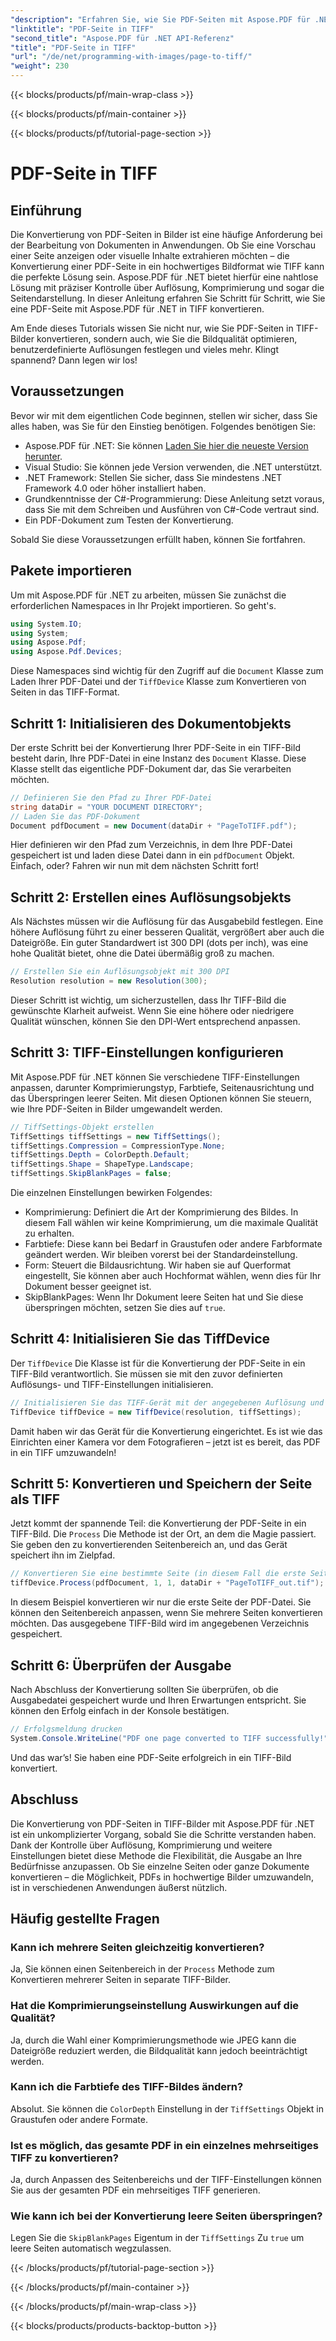```yaml
---
"description": "Erfahren Sie, wie Sie PDF-Seiten mit Aspose.PDF für .NET in hochwertige TIFF-Bilder konvertieren. Diese Schritt-für-Schritt-Anleitung behandelt Auflösung, Komprimierung und mehr."
"linktitle": "PDF-Seite in TIFF"
"second_title": "Aspose.PDF für .NET API-Referenz"
"title": "PDF-Seite in TIFF"
"url": "/de/net/programming-with-images/page-to-tiff/"
"weight": 230
---
```


{{< blocks/products/pf/main-wrap-class >}}

{{< blocks/products/pf/main-container >}}

{{< blocks/products/pf/tutorial-page-section >}}

# PDF-Seite in TIFF

## Einführung

Die Konvertierung von PDF-Seiten in Bilder ist eine häufige Anforderung bei der Bearbeitung von Dokumenten in Anwendungen. Ob Sie eine Vorschau einer Seite anzeigen oder visuelle Inhalte extrahieren möchten – die Konvertierung einer PDF-Seite in ein hochwertiges Bildformat wie TIFF kann die perfekte Lösung sein. Aspose.PDF für .NET bietet hierfür eine nahtlose Lösung mit präziser Kontrolle über Auflösung, Komprimierung und sogar die Seitendarstellung. In dieser Anleitung erfahren Sie Schritt für Schritt, wie Sie eine PDF-Seite mit Aspose.PDF für .NET in TIFF konvertieren.

Am Ende dieses Tutorials wissen Sie nicht nur, wie Sie PDF-Seiten in TIFF-Bilder konvertieren, sondern auch, wie Sie die Bildqualität optimieren, benutzerdefinierte Auflösungen festlegen und vieles mehr. Klingt spannend? Dann legen wir los!

## Voraussetzungen

Bevor wir mit dem eigentlichen Code beginnen, stellen wir sicher, dass Sie alles haben, was Sie für den Einstieg benötigen. Folgendes benötigen Sie:

- Aspose.PDF für .NET: Sie können [Laden Sie hier die neueste Version herunter](https://releases.aspose.com/pdf/net/).
- Visual Studio: Sie können jede Version verwenden, die .NET unterstützt.
- .NET Framework: Stellen Sie sicher, dass Sie mindestens .NET Framework 4.0 oder höher installiert haben.
- Grundkenntnisse der C#-Programmierung: Diese Anleitung setzt voraus, dass Sie mit dem Schreiben und Ausführen von C#-Code vertraut sind.
- Ein PDF-Dokument zum Testen der Konvertierung.

Sobald Sie diese Voraussetzungen erfüllt haben, können Sie fortfahren.

## Pakete importieren

Um mit Aspose.PDF für .NET zu arbeiten, müssen Sie zunächst die erforderlichen Namespaces in Ihr Projekt importieren. So geht's.

```csharp
using System.IO;
using System;
using Aspose.Pdf;
using Aspose.Pdf.Devices;
```

Diese Namespaces sind wichtig für den Zugriff auf die `Document` Klasse zum Laden Ihrer PDF-Datei und der `TiffDevice` Klasse zum Konvertieren von Seiten in das TIFF-Format.

## Schritt 1: Initialisieren des Dokumentobjekts

Der erste Schritt bei der Konvertierung Ihrer PDF-Seite in ein TIFF-Bild besteht darin, Ihre PDF-Datei in eine Instanz des `Document` Klasse. Diese Klasse stellt das eigentliche PDF-Dokument dar, das Sie verarbeiten möchten.

```csharp
// Definieren Sie den Pfad zu Ihrer PDF-Datei
string dataDir = "YOUR DOCUMENT DIRECTORY";
// Laden Sie das PDF-Dokument
Document pdfDocument = new Document(dataDir + "PageToTIFF.pdf");
```

Hier definieren wir den Pfad zum Verzeichnis, in dem Ihre PDF-Datei gespeichert ist und laden diese Datei dann in ein `pdfDocument` Objekt. Einfach, oder? Fahren wir nun mit dem nächsten Schritt fort!

## Schritt 2: Erstellen eines Auflösungsobjekts

Als Nächstes müssen wir die Auflösung für das Ausgabebild festlegen. Eine höhere Auflösung führt zu einer besseren Qualität, vergrößert aber auch die Dateigröße. Ein guter Standardwert ist 300 DPI (dots per inch), was eine hohe Qualität bietet, ohne die Datei übermäßig groß zu machen.

```csharp
// Erstellen Sie ein Auflösungsobjekt mit 300 DPI
Resolution resolution = new Resolution(300);
```

Dieser Schritt ist wichtig, um sicherzustellen, dass Ihr TIFF-Bild die gewünschte Klarheit aufweist. Wenn Sie eine höhere oder niedrigere Qualität wünschen, können Sie den DPI-Wert entsprechend anpassen.

## Schritt 3: TIFF-Einstellungen konfigurieren

Mit Aspose.PDF für .NET können Sie verschiedene TIFF-Einstellungen anpassen, darunter Komprimierungstyp, Farbtiefe, Seitenausrichtung und das Überspringen leerer Seiten. Mit diesen Optionen können Sie steuern, wie Ihre PDF-Seiten in Bilder umgewandelt werden.

```csharp
// TiffSettings-Objekt erstellen
TiffSettings tiffSettings = new TiffSettings();
tiffSettings.Compression = CompressionType.None;
tiffSettings.Depth = ColorDepth.Default;
tiffSettings.Shape = ShapeType.Landscape;
tiffSettings.SkipBlankPages = false;
```

Die einzelnen Einstellungen bewirken Folgendes:
- Komprimierung: Definiert die Art der Komprimierung des Bildes. In diesem Fall wählen wir keine Komprimierung, um die maximale Qualität zu erhalten.
- Farbtiefe: Diese kann bei Bedarf in Graustufen oder andere Farbformate geändert werden. Wir bleiben vorerst bei der Standardeinstellung.
- Form: Steuert die Bildausrichtung. Wir haben sie auf Querformat eingestellt, Sie können aber auch Hochformat wählen, wenn dies für Ihr Dokument besser geeignet ist.
- SkipBlankPages: Wenn Ihr Dokument leere Seiten hat und Sie diese überspringen möchten, setzen Sie dies auf `true`.

## Schritt 4: Initialisieren Sie das TiffDevice

Der `TiffDevice` Die Klasse ist für die Konvertierung der PDF-Seite in ein TIFF-Bild verantwortlich. Sie müssen sie mit den zuvor definierten Auflösungs- und TIFF-Einstellungen initialisieren.

```csharp
// Initialisieren Sie das TIFF-Gerät mit der angegebenen Auflösung und den angegebenen Einstellungen
TiffDevice tiffDevice = new TiffDevice(resolution, tiffSettings);
```

Damit haben wir das Gerät für die Konvertierung eingerichtet. Es ist wie das Einrichten einer Kamera vor dem Fotografieren – jetzt ist es bereit, das PDF in ein TIFF umzuwandeln!

## Schritt 5: Konvertieren und Speichern der Seite als TIFF

Jetzt kommt der spannende Teil: die Konvertierung der PDF-Seite in ein TIFF-Bild. Die `Process` Die Methode ist der Ort, an dem die Magie passiert. Sie geben den zu konvertierenden Seitenbereich an, und das Gerät speichert ihn im Zielpfad.

```csharp
// Konvertieren Sie eine bestimmte Seite (in diesem Fall die erste Seite) und speichern Sie sie als TIFF
tiffDevice.Process(pdfDocument, 1, 1, dataDir + "PageToTIFF_out.tif");
```

In diesem Beispiel konvertieren wir nur die erste Seite der PDF-Datei. Sie können den Seitenbereich anpassen, wenn Sie mehrere Seiten konvertieren möchten. Das ausgegebene TIFF-Bild wird im angegebenen Verzeichnis gespeichert.

## Schritt 6: Überprüfen der Ausgabe

Nach Abschluss der Konvertierung sollten Sie überprüfen, ob die Ausgabedatei gespeichert wurde und Ihren Erwartungen entspricht. Sie können den Erfolg einfach in der Konsole bestätigen.

```csharp
// Erfolgsmeldung drucken
System.Console.WriteLine("PDF one page converted to TIFF successfully!");
```

Und das war’s! Sie haben eine PDF-Seite erfolgreich in ein TIFF-Bild konvertiert.

## Abschluss

Die Konvertierung von PDF-Seiten in TIFF-Bilder mit Aspose.PDF für .NET ist ein unkomplizierter Vorgang, sobald Sie die Schritte verstanden haben. Dank der Kontrolle über Auflösung, Komprimierung und weitere Einstellungen bietet diese Methode die Flexibilität, die Ausgabe an Ihre Bedürfnisse anzupassen. Ob Sie einzelne Seiten oder ganze Dokumente konvertieren – die Möglichkeit, PDFs in hochwertige Bilder umzuwandeln, ist in verschiedenen Anwendungen äußerst nützlich.

## Häufig gestellte Fragen

### Kann ich mehrere Seiten gleichzeitig konvertieren?
Ja, Sie können einen Seitenbereich in der `Process` Methode zum Konvertieren mehrerer Seiten in separate TIFF-Bilder.

### Hat die Komprimierungseinstellung Auswirkungen auf die Qualität?
Ja, durch die Wahl einer Komprimierungsmethode wie JPEG kann die Dateigröße reduziert werden, die Bildqualität kann jedoch beeinträchtigt werden.

### Kann ich die Farbtiefe des TIFF-Bildes ändern?
Absolut. Sie können die `ColorDepth` Einstellung in der `TiffSettings` Objekt in Graustufen oder andere Formate.

### Ist es möglich, das gesamte PDF in ein einzelnes mehrseitiges TIFF zu konvertieren?
Ja, durch Anpassen des Seitenbereichs und der TIFF-Einstellungen können Sie aus der gesamten PDF ein mehrseitiges TIFF generieren.

### Wie kann ich bei der Konvertierung leere Seiten überspringen?
Legen Sie die `SkipBlankPages` Eigentum in der `TiffSettings` Zu `true` um leere Seiten automatisch wegzulassen.

{{< /blocks/products/pf/tutorial-page-section >}}

{{< /blocks/products/pf/main-container >}}

{{< /blocks/products/pf/main-wrap-class >}}

{{< blocks/products/products-backtop-button >}}